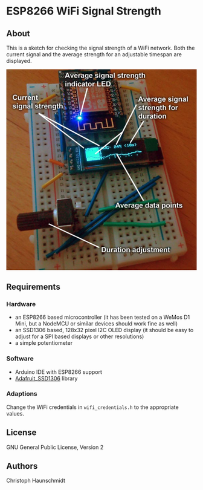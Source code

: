 ESP8266 WiFi Signal Strength
===========================

## About

This is a sketch for checking the signal strength of a WiFi network.
Both the current signal and the average strength for an adjustable timespan
are displayed.

![Breadboard description](stuff/demo_image1.jpg)

## Requirements

### Hardware

- an ESP8266 based microcontroller (it has been tested on a WeMos D1 Mini,
  but a NodeMCU or similar devices should work fine as well)
- an SSD1306 based, 128x32 pixel I2C OLED display (it should be easy to adjust for
  a SPI based displays or other resolutions)
- a simple potentiometer

### Software

- Arduino IDE with ESP8266 support
- [Adafruit_SSD1306](https://github.com/adafruit/Adafruit_SSD1306) library

### Adaptions

Change the WiFi credentials in `wifi_credentials.h` to the appropriate values.

## License

GNU General Public License, Version 2

## Authors

Christoph Haunschmidt

